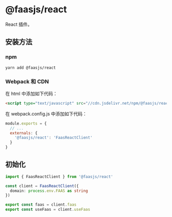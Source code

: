 # @faasjs/react

React 插件。

## 安装方法

### npm

    yarn add @faasjs/react

### Webpack 和 CDN

在 html 中添加如下代码：

```html
<script type="text/javascript" src="//cdn.jsdelivr.net/npm/@faasjs/react"></script>
```

在 webpack.config.js 中添加如下代码：

```javascript
module.exports = {
  // ...
  externals: {
    '@faasjs/react': 'FaasReactClient'
  }
}
```

## 初始化

```typescript
import { FaasReactClient } from '@faasjs/react'

const client = FaasReactClient({
  domain: process.env.FAAS as string
})

export const faas = client.faas
export const useFaas = client.useFaas
```
